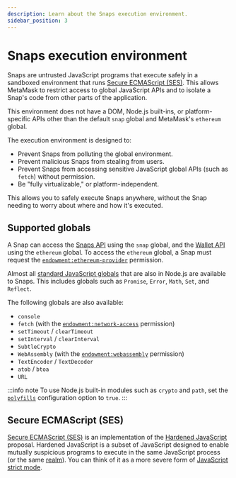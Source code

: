 ```yaml
---
description: Learn about the Snaps execution environment.
sidebar_position: 3
---
```


# Snaps execution environment

Snaps are untrusted JavaScript programs that execute safely in a sandboxed environment that runs
[Secure ECMAScript (SES)](#secure-ecmascript-ses).
This allows MetaMask to restrict access to global JavaScript APIs and to isolate a Snap's code from
other parts of the application.

This environment does not have a DOM, Node.js built-ins, or platform-specific APIs other than the
default `snap` global and MetaMask's `ethereum` global.

The execution environment is designed to:

- Prevent Snaps from polluting the global environment.
- Prevent malicious Snaps from stealing from users.
- Prevent Snaps from accessing sensitive JavaScript global APIs (such as `fetch`) without permission.
- Be "fully virtualizable," or platform-independent.

This allows you to safely execute Snaps anywhere, without the Snap needing to worry about where and
how it's executed.

## Supported globals

A Snap can access the [Snaps API](apis.md#snaps-api) using the `snap` global, and the
[Wallet API](apis.md#wallet-api) using the `ethereum` global.
To access the `ethereum` global, a Snap must request the
[`endowment:ethereum-provider`](../../reference/permissions.md#endowmentethereum-provider) permission.

Almost all
[standard JavaScript globals](https://developer.mozilla.org/en-US/docs/Web/JavaScript/Reference/Global_Objects)
that are also in Node.js are available to Snaps.
This includes globals such as `Promise`, `Error`, `Math`, `Set`, and `Reflect`.

The following globals are also available:

- `console`
- `fetch` (with the
  [`endowment:network-access`](../../reference/permissions.md#endowmentnetwork-access) permission)
- `setTimeout` / `clearTimeout`
- `setInterval` / `clearInterval`
- `SubtleCrypto`
- `WebAssembly` (with the
  [`endowment:webassembly`](../../reference/permissions.md#endowmentwebassembly) permission)
- `TextEncoder` / `TextDecoder`
- `atob` / `btoa`
- `URL`

:::info note
To use Node.js built-in modules such as `crypto` and `path`, set the
[`polyfills`](../../reference/config-options.md#polyfills) configuration option to `true`.
:::

## Secure ECMAScript (SES)

[Secure ECMAScript (SES)](https://github.com/endojs/endo/tree/master/packages/ses) is an implementation of the [Hardened JavaScript](https://hardenedjs.org/) proposal. 
Hardened JavaScript is a subset of JavaScript designed to enable mutually suspicious programs to execute in the same JavaScript process
(or the same [realm](https://tc39.es/ecma262/#realm)).
You can think of it as a more severe form of
[JavaScript strict mode](https://developer.mozilla.org/en-US/docs/Web/JavaScript/Reference/Strict_mode).
